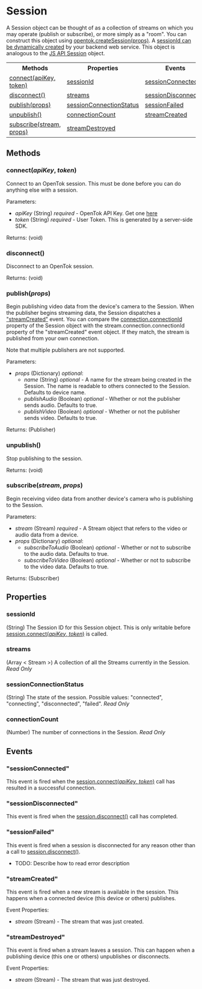 # Session

A Session object can be thought of as a collection of streams on which you may operate (publish or subscribe), or more simply as a "room". 
You can construct this object using [opentok.createSession(props)](opentok.md#createsessionprops). A [sessionId can be dynamically created](http://www.tokbox.com/opentok/docs/concepts/session_creation.html) by your backend web service.
This object is analogous to the [JS API Session](http://www.tokbox.com/opentok/docs/js/reference/Session.html) object.

<nav>
  <table>
    <tr>
      <th>Methods</th>
      <th>Properties</th>
      <th>Events</th>
    </tr>
    <tr>
      <td><a href="#connectapikey-token">connect(apiKey, token)</a></td>
      <td><a href="#sessionid">sessionId</a></td>
      <td><a href="#sessionconnected">sessionConnected</a></td>
    </tr>
    <tr>
      <td><a href="#disconnect">disconnect()</a></td>
      <td><a href="#streams">streams</a></td>
      <td><a href="#sessiondisconnected">sessionDisconnected</a></td>
    </tr>
    <tr>
      <td><a href="#publishprops">publish(props)</a></td>
      <td><a href="#sessionconnectionstatus">sessionConnectionStatus</a></td>
      <td><a href="#sessionfailed">sessionFailed</a></td>
    </tr>
    <tr>
      <td><a href="#unpublish">unpublish()</a></td>
      <td><a href="#connectioncount">connectionCount</a></td>
      <td><a href="#streamcreated">streamCreated</a></td>
    </tr>
    <tr>
      <td><a href="#subscribestream-props">subscribe(stream, props)</a></td>
      <td><a href="#streamdestroyed">streamDestroyed</a></td>
    </tr>
  </table>
</nav>

## Methods

### connect(_apiKey_, _token_)

Connect to an OpenTok session. This must be done before you can do anything else with a session.

Parameters:
*  _apiKey_ (String) _required_ - OpenTok API Key. Get one [here](https://dashboard.tokbox.com/users/sign_in)
*  _token_ (String) _required_ - User Token. This is generated by a server-side SDK.

Returns: (void)

### disconnect()

Disconnect to an OpenTok session.

Returns: (void)

### publish(_props_)

Begin publishing video data from the device's camera to the Session. When the publisher begins streaming data, the Session dispatches
a ["streamCreated"](#streamcreated) event. You can compare the [connection.connectionId](connection.md#connectionid) property of the Session object with the stream.connection.connectionId
property of the "streamCreated" event object. If they match, the stream is published from your own connection.

Note that multiple publishers are not supported.

Parameters:
*  _props_ (Dictionary) _optional_:
   *  _name_ (String) _optional_ - A name for the stream being created in the Session. The name is readable to others connected to the Session. Defaults to device name.
   *  _publishAudio_ (Boolean) _optional_ - Whether or not the publisher sends audio. Defaults to true.
   *  _publishVideo_ (Boolean) _optional_ - Whether or not the publisher sends video. Defaults to true.

Returns: (Publisher)

### unpublish()

Stop publishing to the session.

Returns: (void)

### subscribe(_stream_, _props_)

Begin receiving video data from another device's camera who is publishing to the Session.

Parameters:
*  _stream_ (Stream) _required_ - A Stream object that refers to the video or audio data from a device.
*  _props_ (Dictionary) _optional_:
   *  _subscribeToAudio_ (Boolean) _optional_ - Whether or not to subscribe to the audio data. Defaults to true.
   *  _subscribeToVideo_ (Boolean) _optional_ - Whether or not to subscribe to the video data. Defaults to true.

Returns: (Subscriber)

## Properties

### sessionId

(String) The Session ID for this Session object. This is only writable before [session.connect(_apiKey_, _token_)](#connectapikey-token) is called.

### streams

(Array < Stream >) A collection of all the Streams currently in the Session. _Read Only_

### sessionConnectionStatus

(String) The state of the session. Possible values: "connected", "connecting", "disconnected", "failed". _Read Only_

### connectionCount

(Number) The number of connections in the Session. _Read Only_

## Events

### "sessionConnected"

This event is fired when the [session.connect(_apiKey_, _token_)](#connectapikey-token) call has resulted in a successful connection.

### "sessionDisconnected"

This event is fired when the [session.disconnect()](#disconnect) call has completed.

### "sessionFailed"

This event is fired when a session is disconnected for any reason other than a call to [session.disconnect()](#disconnect).

*  TODO: Describe how to read error description

### "streamCreated"

This event is fired when a new stream is available in the session. This happens when a connected device (this device or others) publishes.

Event Properties:
*   _stream_ (Stream) - The stream that was just created.

### "streamDestroyed"

This event is fired when a stream leaves a session. This can happen when a publishing device (this one or others) unpublishes or disconnects.

Event Properties:
*   _stream_ (Stream) - The stream that was just destroyed.

